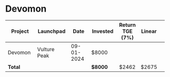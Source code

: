 # Devomon



<table data-full-width="true"><thead><tr><th width="141">Project</th><th width="138">Launchpad</th><th width="132">Date</th><th width="133">Invested</th><th>Return TGE (7%)</th><th>Linear</th><th></th></tr></thead><tbody><tr><td>Devomon</td><td>Vulture Peak</td><td>09-01-2024</td><td>$8000</td><td></td><td></td><td></td></tr><tr><td><strong>Total</strong></td><td></td><td></td><td><strong>$8000</strong></td><td>$2462</td><td>$2675</td><td></td></tr></tbody></table>

